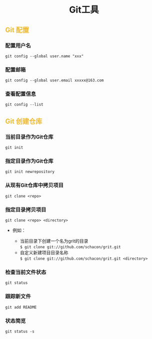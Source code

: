 # <center>Git工具</center>

## <font color="eebb33">Git 配置</font>

### 配置用户名

``` shell
git config --global user.name "xxx" 
```

### 配置邮箱

``` shell
git config --global user.email xxxxx@163.com
```

### 查看配置信息

``` shell
git config --list
```

## <font color="eebb33">Git 创建仓库</font>

### 当前目录作为Git仓库
``` shell
git init
```

### 指定目录作为Git仓库

``` shell
git init newrepository
```

### 从现有Git仓库中拷贝项目

``` shell
git clone <repo>
```

### 指定目录拷贝项目
``` shell
git clone <repo> <directory>
```

* 例如：

    * 当前目录下创建一个名为grit的目录<br>
    ``` $ git clone git://github.com/schacon/grit.git ```
    * 自定义新建项目目录名称<br>
    ``` $ git clone git://github.com/schacon/grit.git <directory> ```

### 检查当前文件状态
``` shell
git status
```

### 跟踪新文件
``` shell
git add README
```

### 状态简览
```
git status -s
```



